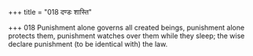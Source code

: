 +++
title = "018 दण्डः शास्ति"

+++
018	Punishment alone governs all created beings, punishment alone protects them, punishment watches over them while they sleep; the wise declare punishment (to be identical with) the law.
